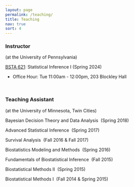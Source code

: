```yaml
---
layout: page
permalink: /teaching/
title: Teaching
nav: true
sort: 4
---
```


### __Instructor__
(at the University of Pennsylvania)

[BSTA 621](https://www.med.upenn.edu/bgs/assets/user-content/documents/spring-2024-courses/bsta-6210-spring-2024.pdf): Statistical Inference I (Spring 2024)
- Office Hour: Tue 11:00am - 12:00pm, 203 Blockley Hall

&nbsp;  

### __Teaching Assistant__
(at the University of Minnesota, Twin Cities)  


Bayesian Decision Theory and Data Analysis  &nbsp;(Spring 2018)

Advanced Statistical Inference  &nbsp;(Spring 2017)

Survival Analysis  &nbsp;(Fall 2016 & Fall 2017)

Biostatistics Modeling and Methods  &nbsp;(Spring 2016)

Fundamentals of Biostatistical Inference  &nbsp;(Fall 2015)

Biostatistical Methods II  &nbsp;(Spring 2015)

Biostatistical Methods I  &nbsp;(Fall 2014 & Spring 2015)
